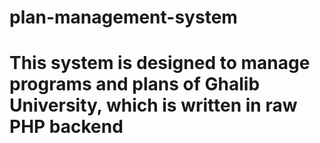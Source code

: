 # plan-management-system
# This system is designed to manage programs and plans of Ghalib University, which is written in raw PHP backend
